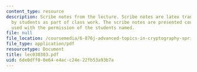 ```yaml
---
content_type: resource
description: Scribe notes from the lecture. Scribe notes are latex transcriptions
  by students as part of class work. The scribe notes are presented courtesy of and
  used with the permission of the students named.
file: null
file_location: /coursemedia/6-876j-advanced-topics-in-cryptography-spring-2003/6de0dff00e64e4acc24e22fb53a93b7a_lec030303.pdf
file_type: application/pdf
resourcetype: Document
title: lec030303.pdf
uid: 6de0dff0-0e64-e4ac-c24e-22fb53a93b7a
---
```

